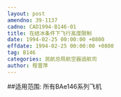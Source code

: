 ```yaml
---
layout: post
amendno: 39-1137
cadno: CAD1994-B146-01
title: 在结冰条件下飞行高度限制
date: 1994-02-25 00:00:00 +0800
effdate: 1994-02-25 00:00:00 +0800
tag: B146
categories: 民航总局航空器适航司
author: 程晋萍
---
```


##适用范围:
所有BAe146系列飞机

